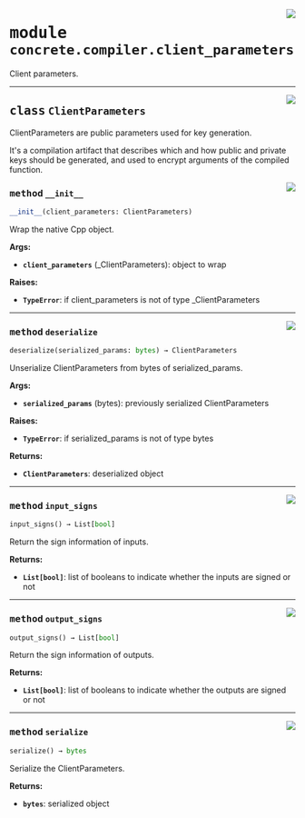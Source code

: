 <!-- markdownlint-disable -->

<a href="../../../compilers/concrete-compiler/compiler/lib/Bindings/Python/concrete/compiler/client_parameters.py#L0"><img align="right" style="float:right;" src="https://img.shields.io/badge/-source-cccccc?style=flat-square"></a>

# <kbd>module</kbd> `concrete.compiler.client_parameters`
Client parameters. 



---

<a href="../../../compilers/concrete-compiler/compiler/lib/Bindings/Python/concrete/compiler/client_parameters.py#L18"><img align="right" style="float:right;" src="https://img.shields.io/badge/-source-cccccc?style=flat-square"></a>

## <kbd>class</kbd> `ClientParameters`
ClientParameters are public parameters used for key generation. 

It's a compilation artifact that describes which and how public and private keys should be generated, and used to encrypt arguments of the compiled function. 

<a href="../../../compilers/concrete-compiler/compiler/lib/Bindings/Python/concrete/compiler/client_parameters.py#L25"><img align="right" style="float:right;" src="https://img.shields.io/badge/-source-cccccc?style=flat-square"></a>

### <kbd>method</kbd> `__init__`

```python
__init__(client_parameters: ClientParameters)
```

Wrap the native Cpp object. 



**Args:**
 
 - <b>`client_parameters`</b> (_ClientParameters):  object to wrap 



**Raises:**
 
 - <b>`TypeError`</b>:  if client_parameters is not of type _ClientParameters 




---

<a href="../../../compilers/concrete-compiler/compiler/lib/Bindings/Python/concrete/compiler/client_parameters.py#L64"><img align="right" style="float:right;" src="https://img.shields.io/badge/-source-cccccc?style=flat-square"></a>

### <kbd>method</kbd> `deserialize`

```python
deserialize(serialized_params: bytes) → ClientParameters
```

Unserialize ClientParameters from bytes of serialized_params. 



**Args:**
 
 - <b>`serialized_params`</b> (bytes):  previously serialized ClientParameters 



**Raises:**
 
 - <b>`TypeError`</b>:  if serialized_params is not of type bytes 



**Returns:**
 
 - <b>`ClientParameters`</b>:  deserialized object 

---

<a href="../../../compilers/concrete-compiler/compiler/lib/Bindings/Python/concrete/compiler/client_parameters.py#L40"><img align="right" style="float:right;" src="https://img.shields.io/badge/-source-cccccc?style=flat-square"></a>

### <kbd>method</kbd> `input_signs`

```python
input_signs() → List[bool]
```

Return the sign information of inputs. 



**Returns:**
 
 - <b>`List[bool]`</b>:  list of booleans to indicate whether the inputs are signed or not 

---

<a href="../../../compilers/concrete-compiler/compiler/lib/Bindings/Python/concrete/compiler/client_parameters.py#L48"><img align="right" style="float:right;" src="https://img.shields.io/badge/-source-cccccc?style=flat-square"></a>

### <kbd>method</kbd> `output_signs`

```python
output_signs() → List[bool]
```

Return the sign information of outputs. 



**Returns:**
 
 - <b>`List[bool]`</b>:  list of booleans to indicate whether the outputs are signed or not 

---

<a href="../../../compilers/concrete-compiler/compiler/lib/Bindings/Python/concrete/compiler/client_parameters.py#L56"><img align="right" style="float:right;" src="https://img.shields.io/badge/-source-cccccc?style=flat-square"></a>

### <kbd>method</kbd> `serialize`

```python
serialize() → bytes
```

Serialize the ClientParameters. 



**Returns:**
 
 - <b>`bytes`</b>:  serialized object 


